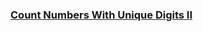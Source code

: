 ### [Count Numbers With Unique Digits II](https://leetcode.com/problems/count-numbers-with-unique-digits-ii)

